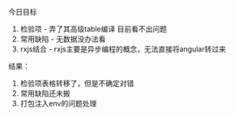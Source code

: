 今日目标
1. 检验项 -  弄了其高级table编译 目前看不出问题
2. 常用缺陷 - 无数据没办法看
3. rxjs结合 - rxjs主要是异步编程的概念，无法直接将angular转过来

结果：
1. 检验项表格转移了，但是不确定对错
2. 常用缺陷还未搬
3. 打包注入env的问题处理